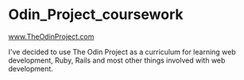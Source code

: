 # Odin_Project_coursework

www.TheOdinProject.com

I've decided to use The Odin Project as a curriculum for learning web development, Ruby, Rails and most other things involved with web development. 
